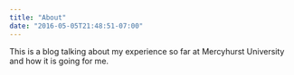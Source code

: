 ```yaml
---
title: "About"
date: "2016-05-05T21:48:51-07:00"
---
```


This is a blog talking about my experience so far at Mercyhurst University and how it is going for me. 
